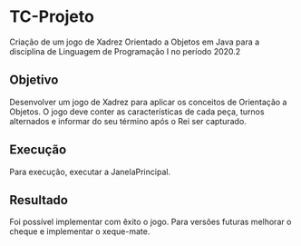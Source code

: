 # TC-Projeto
Criação de um jogo de Xadrez Orientado a Objetos em Java para a disciplina de Linguagem de Programação I no período 2020.2

## Objetivo

Desenvolver um jogo de Xadrez para aplicar os conceitos de Orientação a Objetos. O jogo deve conter as características de cada peça, turnos alternados e informar do seu término após o Rei ser capturado.

## Execução

Para execução, executar a JanelaPrincipal.

## Resultado

Foi possível implementar com êxito o jogo.
Para versões futuras melhorar o cheque e implementar o xeque-mate.